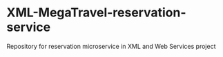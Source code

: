 # XML-MegaTravel-reservation-service
Repository for reservation microservice in XML and Web Services project
